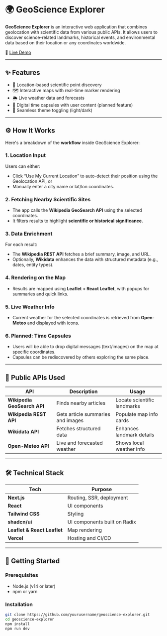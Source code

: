 # 🌍 GeoScience Explorer

**GeoScience Explorer** is an interactive web application that combines geolocation with scientific data from various public APIs. It allows users to discover science-related landmarks, historical events, and environmental data based on their location or any coordinates worldwide.

🔗 [Live Demo](https://geo-science-explorer.vercel.app/)

---

## ✨ Features

- 📍 Location-based scientific point discovery
- 🗺️ Interactive maps with real-time marker rendering
- 🌦️ Live weather data and forecasts
- 🎒 Digital time capsules with user content (planned feature)
- 🔄 Seamless theme toggling (light/dark)

---

## ⚙️ How It Works

Here's a breakdown of the **workflow** inside GeoScience Explorer:

### 1. **Location Input**
Users can either:
- Click “Use My Current Location” to auto-detect their position using the Geolocation API, or
- Manually enter a city name or lat/lon coordinates.

### 2. **Fetching Nearby Scientific Sites**
- The app calls the **Wikipedia GeoSearch API** using the selected coordinates.
- It filters results to highlight **scientific or historical significance**.

### 3. **Data Enrichment**
For each result:
- The **Wikipedia REST API** fetches a brief summary, image, and URL.
- Optionally, **Wikidata** enhances the data with structured metadata (e.g., dates, entity types).

### 4. **Rendering on the Map**
- Results are mapped using **Leaflet + React Leaflet**, with popups for summaries and quick links.

### 5. **Live Weather Info**
- Current weather for the selected coordinates is retrieved from **Open-Meteo** and displayed with icons.

### 6. **Planned: Time Capsules**
- Users will be able to drop digital messages (text/images) on the map at specific coordinates.
- Capsules can be rediscovered by others exploring the same place.

---

## 🔌 Public APIs Used

| API | Description | Usage |
|-----|-------------|-------|
| **Wikipedia GeoSearch API** | Finds nearby articles | Locate scientific landmarks |
| **Wikipedia REST API** | Gets article summaries and images | Populate map info cards |
| **Wikidata API** | Fetches structured data | Enhances landmark details |
| **Open-Meteo API** | Live and forecasted weather | Shows local weather info |

---

## 🛠️ Technical Stack

| Tech | Purpose |
|------|---------|
| **Next.js** | Routing, SSR, deployment |
| **React** | UI components |
| **Tailwind CSS** | Styling |
| **shadcn/ui** | UI components built on Radix |
| **Leaflet & React Leaflet** | Map rendering |
| **Vercel** | Hosting and CI/CD |

---

## 🚀 Getting Started

### Prerequisites

- Node.js (v14 or later)
- npm or yarn

### Installation

```bash
git clone https://github.com/yourusername/geoscience-explorer.git
cd geoscience-explorer
npm install
npm run dev



